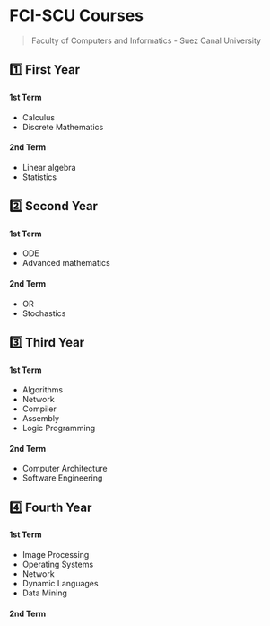 # FCI-SCU Courses
>Faculty of Computers and Informatics - Suez Canal University

## :one: First Year
#### 1st Term

- Calculus 
- Discrete Mathematics

#### 2nd Term

- Linear algebra
- Statistics 

## :two: Second Year
#### 1st Term

- ODE
- Advanced mathematics 

#### 2nd Term

- OR
- Stochastics


## :three: Third Year
#### 1st Term

- Algorithms
- Network
- Compiler
- Assembly
- Logic Programming

#### 2nd Term

- Computer Architecture 
- Software Engineering


## :four: Fourth Year
#### 1st Term

- Image Processing
- Operating Systems
- Network
- Dynamic Languages
- Data Mining

#### 2nd Term

